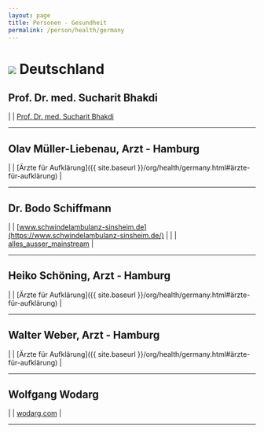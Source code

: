 ```yaml
---
layout: page
title: Personen - Gesundheit
permalink: /person/health/germany
---
```


# <img src="{{site.baseurl}}/assets/img/flaggen/de.png"> Deutschland

## Prof. Dr. med. Sucharit Bhakdi

| <i class="fab fa-youtube"></i> | [Prof. Dr. med. Sucharit Bhakdi](https://www.youtube.com/channel/UCgjxQLDkeoa-uJu4sE0eNrg)

---

## Olav Müller-Liebenau, Arzt - Hamburg

| <i class="fa fa-forward" aria-hidden="true"></i> | [Ärzte für Aufklärung]({{ site.baseurl }}/org/health/germany.html#ärzte-für-aufklärung) |

---

## Dr. Bodo Schiffmann

| <i class="fas fa-globe"></i> | [www.schwindelambulanz-sinsheim.de](https://www.schwindelambulanz-sinsheim.de/) |
| <i class="fab fa-telegram"></i> | [alles_ausser_mainstream](https://t.me/alles_ausser_mainstream) |

---

## Heiko Schöning, Arzt - Hamburg

| <i class="fa fa-forward" aria-hidden="true"></i> | [Ärzte für Aufklärung]({{ site.baseurl }}/org/health/germany.html#ärzte-für-aufklärung) |

---

## Walter Weber, Arzt - Hamburg

| <i class="fa fa-forward" aria-hidden="true"></i> | [Ärzte für Aufklärung]({{ site.baseurl }}/org/health/germany.html#ärzte-für-aufklärung) |

---

## Wolfgang Wodarg

| <i class="fas fa-globe"></i> | [wodarg.com](https://wodarg.com/) |

---
